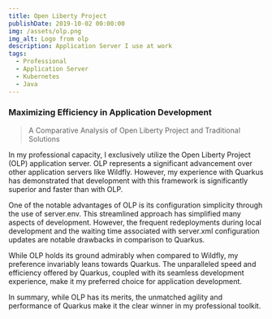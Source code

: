 ```yaml
---
title: Open Liberty Project
publishDate: 2019-10-02 00:00:00
img: /assets/olp.png
img_alt: Logo from olp
description: Application Server I use at work
tags:
  - Professional
  - Application Server
  - Kubernetes
  - Java
---
```

### Maximizing Efficiency in Application Development

>A Comparative Analysis of Open Liberty Project and Traditional Solutions

In my professional capacity, I exclusively utilize the Open Liberty Project (OLP) application server. OLP represents a significant advancement over other application servers like Wildfly. However, my experience with Quarkus has demonstrated that development with this framework is significantly superior and faster than with OLP.

One of the notable advantages of OLP is its configuration simplicity through the use of server.env. This streamlined approach has simplified many aspects of development. However, the frequent redeployments during local development and the waiting time associated with server.xml configuration updates are notable drawbacks in comparison to Quarkus.

While OLP holds its ground admirably when compared to Wildfly, my preference invariably leans towards Quarkus. The unparalleled speed and efficiency offered by Quarkus, coupled with its seamless development experience, make it my preferred choice for application development.

In summary, while OLP has its merits, the unmatched agility and performance of Quarkus make it the clear winner in my professional toolkit.